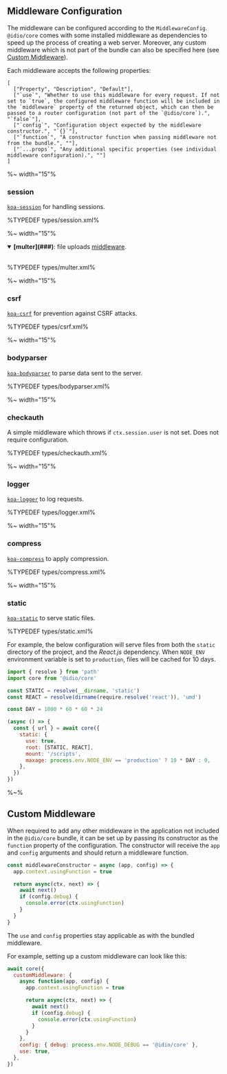 ## Middleware Configuration

The middleware can be configured according to the `MiddlewareConfig`. `@idio/core` comes with some installed middleware as dependencies to speed up the process of creating a web server. Moreover, any custom middleware which is not part of the bundle can also be specified here (see [Custom Middleware](#custom-middleware)).

Each middleware accepts the following properties:

```table
[
  ["Property", "Description", "Default"],
  ["`use`", "Whether to use this middleware for every request. If not set to `true`, the configured middleware function will be included in the `middleware` property of the returned object, which can then be passed to a router configuration (not part of the `@idio/core`).", "`false`"],
  ["`config`", "Configuration object expected by the middleware constructor.", "`{}`"],
  ["`function`", "A constructor function when passing middleware not from the bundle.", ""],
  ["`...props`", "Any additional specific properties (see individual middleware configuration).", ""]
]
```

%~ width="15"%

### session

[`koa-session`](https://github.com/koajs/session) for handling sessions.

%TYPEDEF types/session.xml%

<!-- ```table
[
  ["Property", "Description", "Default", "Required"],
  ["`use`", "A set of keys to be installed in `app.keys.`", "-", "_true_"],
  ["`keys`", "A set of keys to be installed in `app.keys.`", "-", "_true_"],
  ["`config`", "`koa-session` configuration.", "`{}`", ""]
]
``` -->

<!-- %TYPEDEF types/middleware.xml SessionConfig% -->

%~ width="15"%

<details open>
<summary><strong>[multer](###)</strong>: file uploads <a href="https://github.com/koa-modules/multer">middleware</a>.
<br/><br/>
</summary>

%TYPEDEF types/multer.xml%

<!-- ```table
[
  ["Property", "Description", "Default", "Required"],
  ["`config.dest`", "An upload directory which will be created on start.", "-", "_true_"],
  ["`config`", "`koa-multer` configuration.", "`{}`", ""]
]
``` -->

</details>

%~ width="15"%

### csrf

[`koa-csrf`](https://github.com/koajs/csrf) for prevention against CSRF attacks.

%TYPEDEF types/csrf.xml%

<!-- ```table
[
  ["Property", "Description", "Default", "Required"],
  ["`config`", "`koa-csrf` configuration.", "`{}`", ""]
]
``` -->

%~ width="15"%

### bodyparser

[`koa-bodyparser`](https://github.com/koajs/body-parser) to parse data sent to the server.

<!-- ```table
[
  ["Property", "Description", "Default", "Required"],
  ["`config`", "`koa-bodyparser` configuration.", "`{}`", ""]
]
``` -->

%TYPEDEF types/bodyparser.xml%

%~ width="15"%

### checkauth

A simple middleware which throws if `ctx.session.user` is not set. Does not require configuration.

%TYPEDEF types/checkauth.xml%

%~ width="15"%

### logger

[`koa-logger`](https://github.com/koajs/logger) to log requests.

<!-- ```table
[
  ["Property", "Description", "Default", "Required"],
  ["`config`", "`koa-logger` configuration.", "`{}`", ""]
]
``` -->

%TYPEDEF types/logger.xml%

%~ width="15"%

### compress

[`koa-compress`](https://github.com/koajs/compress) to apply compression.

<!-- ```table
[
  ["Property", "Description", "Default", "Required"],
  ["`threshold`", "Minimum response size in bytes to compress.", "`1024`", ""],
  ["`config`", "`koa-compress` configuration.", "`{}`", ""]
]
``` -->

%TYPEDEF types/compress.xml%

%~ width="15"%

### static

[`koa-static`](https://github.com/koajs/static) to serve static files.

<!-- ```table
[
  ["Property", "Description", "Default", "Required"],
  ["`root`", "Root directory as a string or directories as an array of strings. For example, `'static'` or `['static', 'files']`.", "", "_true_"],
  ["`mount`", "Path from which files will be served.", "`/`", ""],
  ["`maxage`", "Controls caching time.", "`0`", ""],
  ["`config`", "`koa-static` configuration.", "`{}`", ""]
]
``` -->

%TYPEDEF types/static.xml%

For example, the below configuration will serve files from both the `static` directory of the project, and the _React.js_ dependency. When `NODE_ENV` environment variable is set to `production`, files will be cached for 10 days.

```js
import { resolve } from 'path'
import core from '@idio/core'

const STATIC = resolve(__dirname, 'static')
const REACT = resolve(dirname(require.resolve('react')), 'umd')

const DAY = 1000 * 60 * 60 * 24

(async () => {
  const { url } = await core({
    static: {
      use: true,
      root: [STATIC, REACT],
      mount: '/scripts',
      maxage: process.env.NODE_ENV == 'production' ? 10 * DAY : 0,
    },
  })
})
```

%~%

## Custom Middleware

When required to add any other middleware in the application not included in the `@idio/core` bundle, it can be set up by passing its constructor as the `function` property of the configuration. The constructor will receive the `app` and `config` arguments and should return a middleware function.

```js
const middlewareConstructor = async (app, config) => {
  app.context.usingFunction = true

  return async(ctx, next) => {
    await next()
    if (config.debug) {
      console.error(ctx.usingFunction)
    }
  }
}
```

The `use` and `config` properties stay applicable as with the bundled middleware.

For example, setting up a custom middleware can look like this:

```js
await core({
  customMiddleware: {
    async function(app, config) {
      app.context.usingFunction = true

      return async(ctx, next) => {
        await next()
        if (config.debug) {
          console.error(ctx.usingFunction)
        }
      }
    },
    config: { debug: process.env.NODE_DEBUG == '@idio/core' },
    use: true,
  },
})
```